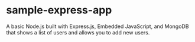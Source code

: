 sample-express-app
==================
A basic Node.js built with Express.js, Embedded JavaScript, and MongoDB that shows a list of users and allows you to add new users.
